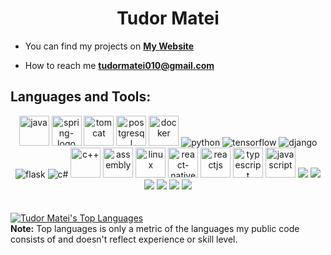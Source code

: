 <h1 align="center">Tudor Matei</h1>

- You can find my projects on **[My Website](https://tudormatei.ro/)**

- How to reach me **tudormatei010@gmail.com**

## Languages and Tools:

<div align="center">
  <a href="https://www.java.com" target="_blank" style="text-decoration: none; color: inherit;"> <img width="48" height="48" src="https://img.icons8.com/color/48/java-coffee-cup-logo--v1.png" alt="java"/> </a>
  <a href="https://spring.io/projects/spring-boot" target="_blank" style="text-decoration: none; color: inherit;"> <img width="48" height="48" src="https://img.icons8.com/color/48/spring-logo.png" alt="spring-logo"/> </a>
  <a href="https://tomcat.apache.org/" target="_blank" style="text-decoration: none; color: inherit;"> <img width="48" height="48" src="https://img.icons8.com/color/48/tomcat.png" alt="tomcat"/> </a>
  <a href="https://www.postgresql.org/" target="_blank" style="text-decoration: none; color: inherit;"> <img width="48" height="48" src="https://img.icons8.com/color/48/postgreesql.png" alt="postgresql"/> </a>
  <a href="https://www.docker.com/" target="_blank" style="text-decoration: none; color: inherit;"> <img width="48" height="48" src="https://img.icons8.com/fluency/48/docker.png" alt="docker"/> </a>
  <a href="https://www.python.org" target="_blank" style="text-decoration: none; color: inherit;"> <img src="https://img.icons8.com/color/48/000000/python.png" alt="python"/> </a>
  <a href="https://www.tensorflow.org/" target="_blank" style="text-decoration: none; color: inherit;"> <img src="https://img.icons8.com/color/48/000000/tensorflow.png" alt="tensorflow"/></a>
  <a href="https://www.djangoproject.com/" target="_blank" style="text-decoration: none; color: inherit;"> <img src="https://img.icons8.com/?size=100&id=XPdRFanRZtNK&format=png&color=000000" alt="django"/></a>
  <a href="https://flask.palletsprojects.com/en/2.0.x/" target="_blank" style="text-decoration: none; color: inherit;"> <img src="https://img.icons8.com/ios-filled/48/000000/flask.png" alt="flask"/></a>
  <a href="https://docs.microsoft.com/en-us/dotnet/csharp/" target="_blank" style="text-decoration: none; color: inherit;"> <img src="https://img.icons8.com/color/48/000000/c-sharp-logo.png" alt="c#"/></a>
  <a href="https://en.wikipedia.org/wiki/C%2B%2B" target="_blank" style="text-decoration: none; color: inherit;"> <img width="48" height="48" src="https://img.icons8.com/color/48/c-plus-plus-logo.png" alt="c++"/></a>
  <a href="https://en.wikipedia.org/wiki/Assembly_language" target="_blank" style="text-decoration: none; color: inherit;"> <img width="48" height="48" src="https://img.icons8.com/color/48/assembly.png" alt="assembly"/></a>
  <a href="https://www.linux.org/" target="_blank" style="text-decoration: none; color: inherit;"> <img width="48" height="48" src="https://img.icons8.com/color/48/linux--v1.png" alt="linux"/></a>
  <a href="https://reactnative.dev/" target="_blank" style="text-decoration: none; color: inherit;"> <img width="48" height="48" src="https://img.icons8.com/nolan/64/react-native.png" alt="react-native"/> </a>
  <a href="https://react.dev/" target="_blank" style="text-decoration: none; color: inherit;"> <img width="48" height="48" src="https://img.icons8.com/color/48/react-native.png" alt="reactjs"/></a>
  <a href="https://www.typescriptlang.org/" target="_blank" style="text-decoration: none; color: inherit;"> <img width="48" height="48" src="https://img.icons8.com/color/48/typescript.png" alt="typescript"/> </a>
  <a href="https://www.javascript.com/" target="_blank" style="text-decoration: none; color: inherit;"> <img width="48" height="48" src="https://img.icons8.com/color/48/javascript--v1.png" alt="javascript"/> </a>
  <a href="https://www.w3.org/html/" target="_blank" style="text-decoration: none; color: inherit;"> <img src="https://img.icons8.com/color/48/000000/html-5.png"/> </a> 
  <a href="https://www.w3schools.com/css/" target="_blank" style="text-decoration: none; color: inherit;"> <img src="https://img.icons8.com/color/48/000000/css3.png"/> </a>
  <a href="https://unity.com/" target="_blank" style="text-decoration: none; color: inherit;"> <img src="https://img.icons8.com/fluency/48/000000/unity.png"/></a>
  <a href="https://www.blender.org/" target="_blank" style="text-decoration: none; color: inherit;"> <img src="https://img.icons8.com/color/48/000000/blender-3d.png"/></a>
  <a href="https://www.office.com/" target="_blank" style="text-decoration: none; color: inherit;"> <img src="https://img.icons8.com/color/48/000000/microsoft-office-2019.png"/></a>
  <a href="https://git-scm.com/" target="_blank" style="text-decoration: none; color: inherit;"> <img src="https://img.icons8.com/color/48/000000/git.png"/></a>
</div>
<br/>



  <br/>
  <a href="https://github.com/tudormatei?tab=repositories"><img alt="Tudor Matei's Top Languages" src="https://github-readme-stats.vercel.app/api/top-langs/?username=tudormatei&langs_count=8&count_private=true&layout=compact&theme=react&hide_border=true&bg_color=0D1117" /></a>
  <br/>
  <b>Note:</b> Top languages is only a metric of the languages my public code consists of and doesn't reflect experience or skill level.


<br/>
<br/>
